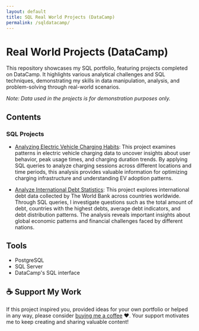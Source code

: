```yaml
---
layout: default
title: SQL Real World Projects (DataCamp)
permalink: /sqldatacamp/
---
```


# Real World Projects (DataCamp)
This repository showcases my SQL portfolio, featuring projects completed on DataCamp. It highlights various analytical challenges and SQL techniques, demonstrating my skills in data manipulation, analysis, and problem-solving through real-world scenarios.

*Note: Data used in the projects is for demonstration purposes only.*

## Contents
### SQL Projects
- [Analyzing Electric Vehicle Charging Habits](https://github.com/TerekliTahaBerk/sql-portfolio/tree/main/Real%20World%20Projects%20(DataCamp)/Analyzing%20Electric%20Vehicle%20Charging%20Habits): This project examines patterns in electric vehicle charging data to uncover insights about user behavior, peak usage times, and charging duration trends. By applying SQL queries to analyze charging sessions across different locations and time periods, this analysis provides valuable information for optimizing charging infrastructure and understanding EV adoption patterns.

- [Analyze International Debt Statistics](https://github.com/TerekliTahaBerk/sql-portfolio/tree/main/Real%20World%20Projects%20(DataCamp)/Analyze%20International%20Debt%20Statistics): This project explores international debt data collected by The World Bank across countries worldwide. Through SQL queries, I investigate questions such as the total amount of debt, countries with the highest debts, average debt indicators, and debt distribution patterns. The analysis reveals important insights about global economic patterns and financial challenges faced by different nations.

## Tools
- PostgreSQL
- SQL Server
- DataCamp's SQL interface

## ☕️ Support My Work
If this project inspired you, provided ideas for your own portfolio or helped in any way, please consider [buying me a coffee](https://www.buymeacoffee.com/tahaberkterekli) ❤️. Your support motivates me to keep creating and sharing valuable content! 
